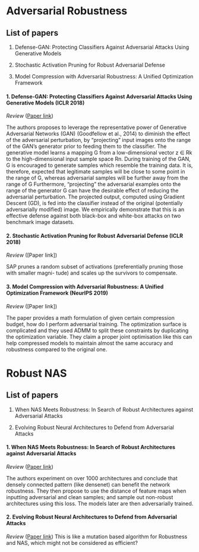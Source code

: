 
# [](#list) Adversarial Robustness

## [](#list) List of papers

  1. Defense-GAN: Protecting Classifiers Against Adversarial Attacks Using Generative Models

  2. Stochastic Activation Pruning for Robust Adversarial Defense

  3. Model Compression with Adversarial Robustness: A Unified Optimization Framework

#### **1. Defense-GAN: Protecting Classifiers Against Adversarial Attacks Using Generative Models** (ICLR 2018)

*Review* ([Paper link](https://arxiv.org/abs/1801.02613))

The authors proposes to leverage the representative power of Generative Adversarial Networks (GAN) (Goodfellow et al., 2014) to diminish the effect of the adversarial perturbation, by “projecting” input images onto the range of the GAN’s generator prior to feeding them to the classifier.
The generative model learns a mapping G from a low-dimensional vector
z ∈ Rk to the high-dimensional input sample space Rn.
During training of the GAN, G is encouraged to generate samples
which resemble the training data.
It is, therefore, expected that legitimate samples will be close to some point
in the range of G,
whereas adversarial samples will be further away from the range of G
Furthermore,
“projecting” the adversarial examples onto the range of the generator G can have the desirable effect of reducing the adversarial perturbation.
The projected output, computed using Gradient Descent (GD), is fed into the classifier instead of the original (potentially adversarially modified) image. We empirically demonstrate that this is an effective defense against both black-box and white-box attacks on two benchmark image datasets.

#### **2. Stochastic Activation Pruning for Robust Adversarial Defense** (ICLR 2018)

*Review* ([Paper link])

SAP prunes a random subset of activations (preferentially pruning those with smaller magni- tude) and scales up the survivors to compensate.

#### 3. Model Compression with Adversarial Robustness: A Unified Optimization Framework (NeurIPS 2019)

*Review* ([Paper link])

The paper provides a math formulation of given certain compression
budget, how do I perform adversarial training.
The optimization surface is complicated and they used ADMM to
split these constraints by duplicating the optimization variable.
They claim a proper joint optimisation like this can help
compressed models to maintain almost the same accuracy and robustness compared to the original one.

# [](#list) Robust NAS

## [](#list) List of papers

  1. When NAS Meets Robustness:
In Search of Robust Architectures against Adversarial Attacks

  2. Evolving Robust Neural Architectures to Defend from Adversarial Attacks

#### 1. When NAS Meets Robustness: In Search of Robust Architectures against Adversarial Attacks

*Review* ([Paper link](https://arxiv.org/abs/1911.10695))

The authors experiment on over 1000 architectures and conclude that
densely connected pattern (like densenet) can benefit the network robustness.
They then propose to use the distance of feature maps when inputting
adversarial and clean samples; and sample out non-robust architectures
using this loss.
The models later are then adversarially trained.

#### 2. Evolving Robust Neural Architectures to Defend from Adversarial Attacks

*Review* ([Paper link](https://arxiv.org/abs/1906.11667))
This is like a mutation based algorithm for Robustness and NAS, which might
not be considered as efficient?

